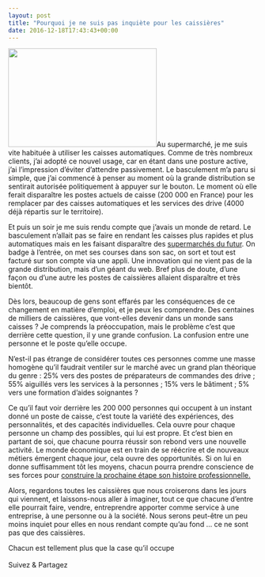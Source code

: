 ```yaml
---
layout: post
title: "Pourquoi je ne suis pas inquiète pour les caissières"
date: 2016-12-18T17:43:43+00:00
---
```

<div class="entry-content" itemprop="text">
<p><img class="size-medium wp-image-2585 alignleft" src="http://www.juliecoudry.com/wp-content/uploads/2017/02/89237120-6f33-42bc-9c59-b25886f7f050-300x199.jpg" alt="" width="300" height="199" srcset="http://www.juliecoudry.com/wp-content/uploads/2017/02/89237120-6f33-42bc-9c59-b25886f7f050-300x199.jpg 300w, http://www.juliecoudry.com/wp-content/uploads/2017/02/89237120-6f33-42bc-9c59-b25886f7f050-768x511.jpg 768w, http://www.juliecoudry.com/wp-content/uploads/2017/02/89237120-6f33-42bc-9c59-b25886f7f050-1024x681.jpg 1024w" sizes="(max-width: 300px) 100vw, 300px">Au supermarché, je me suis vite habituée à utiliser les caisses automatiques. Comme de très nombreux clients, j’ai adopté ce nouvel usage, car en étant dans une posture active, j’ai l’impression d’éviter d’attendre passivement. Le basculement m’a paru si simple, que j’ai commencé à penser au moment où la grande distribution se sentirait autorisée politiquement à appuyer sur le bouton. Le moment où elle ferait disparaître les postes actuels de caisse (200 000 en France) pour les remplacer par des caisses automatiques et les services des drive (4000 déjà répartis sur le territoire).</p>
<p>Et puis un soir je me suis rendu compte que j’avais un monde de retard. Le basculement n’allait pas se faire en rendant les caisses plus rapides et plus automatiques mais en les faisant disparaître des <a href="https://www.youtube.com/watch?v=NrmMk1Myrxc">supermarchés du futur</a>. On badge à l’entrée, on met ses courses dans son sac, on sort et tout est facturé sur son compte via une appli. Une innovation qui ne vient pas de la grande distribution, mais d’un géant du web. Bref plus de doute, d’une façon ou d’une autre les postes de caissières allaient disparaître et très bientôt.</p>
<p>Dès lors, beaucoup de gens sont effarés par les conséquences de ce changement en matière d’emploi, et je peux les comprendre. Des centaines de milliers de caissières, que vont-elles devenir dans un monde sans caisses ? Je comprends la préoccupation, mais le problème c’est que derrière cette question, il y une grande confusion. La confusion entre une personne et le poste qu’elle occupe.</p>
<p>N’est-il pas étrange de considérer toutes ces personnes comme une masse homogène qu’il faudrait ventiler sur le marché avec un grand plan théorique du genre : 25% vers des postes de préparateurs de commandes des drive ; 55% aiguillés vers les services à la personnes ; 15% vers le bâtiment ; 5% vers une formation d’aides soignantes ?</p>
<p>Ce qu’il faut voir derrière les 200 000 personnes qui occupent à un instant donné un poste de caisse, c’est toute la variété des expériences, des personnalités, et des capacités individuelles. Cela ouvre pour chaque personne un champ des possibles, qui lui est propre. Et c’est bien en partant de soi, que chacune pourra réussir son rebond vers une nouvelle activité. Le monde économique est en train de se réécrire et de nouveaux métiers émergent chaque jour, cela ouvre des opportunités. Si on lui en donne suffisamment tôt les moyens, chacun pourra prendre conscience de ses forces pour <a href="https://www.jobmaker.fr/">construire la prochaine étape son histoire professionnelle.</a></p>
<p>Alors, regardons toutes les caissières que nous croiserons dans les jours qui viennent, et laissons-nous aller à imaginer, tout ce que chacune d’entre elle pourrait faire, vendre, entreprendre apporter comme service à une entreprise, à une personne ou à la société. Nous serons peut-être un peu moins inquiet pour elles en nous rendant compte qu’au fond … ce ne sont pas que des caissières.</p>
<p>Chacun est tellement plus que la case qu’il occupe</p>
<div class="sfsi_Sicons" style="width: 100%; display: inline-block; vertical-align: middle; text-align:left">
<div style="margin:0px 8px 0px 0px; line-height: 24px"><span>Suivez &amp; Partagez</span></div>
<div class="sfsi_socialwpr">
<div class="sf_fb" style="text-align:left;width:98px"><div class="fb-like" href="http://www.juliecoudry.com/pourquoi-je-ne-suis-pas-inquiete-pour-les-caissieres/" width="180" send="false" showfaces="false" action="like" data-share="true" data-layout="button"></div></div>
<div class="sf_twiter" style="text-align:left;float:left;width:auto"><a href="http://twitter.com/share" data-count="none" class="sr-twitter-button twitter-share-button" lang="en" data-url="http://www.juliecoudry.com/pourquoi-je-ne-suis-pas-inquiete-pour-les-caissieres/" data-text="Pourquoi je ne suis pas inquiète pour les caissières"></a></div>
</div>
</div>
<!--<rdf:RDF xmlns:rdf="http://www.w3.org/1999/02/22-rdf-syntax-ns#"
			xmlns:dc="http://purl.org/dc/elements/1.1/"
			xmlns:trackback="http://madskills.com/public/xml/rss/module/trackback/">
		<rdf:Description rdf:about="http://www.juliecoudry.com/pourquoi-je-ne-suis-pas-inquiete-pour-les-caissieres/"
    dc:identifier="http://www.juliecoudry.com/pourquoi-je-ne-suis-pas-inquiete-pour-les-caissieres/"
    dc:title="Pourquoi je ne suis pas inquiète pour les caissières"
    trackback:ping="http://www.juliecoudry.com/pourquoi-je-ne-suis-pas-inquiete-pour-les-caissieres/trackback/" />
</rdf:RDF>-->
</div>
